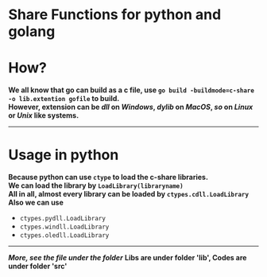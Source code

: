 # Share Functions for python and golang

How?
==========
**We all know that go can build as a c file, use `go build -buildmode=c-share -o lib.extention gofile` to build.**  
**However, extension can be _dll_ on _Windows_, _dylib_ on _MacOS_, _so_ on _Linux_ or _Unix_ like systems.**  

- - -
Usage in python
====================
**Because python can use `ctype` to load the c-share libraries.**  
**We can load the library by `LoadLibrary(libraryname)`**  
**All in all, almost every library can be loaded by `ctypes.cdll.LoadLibrary`**  
**Also we can use**  
- `ctypes.pydll.LoadLibrary`  
- `ctypes.windll.LoadLibrary`  
- `ctypes.oledll.LoadLibrary`  

- - -
___More, see the file under the folder___
__Libs are under folder 'lib', Codes are under folder 'src'__
